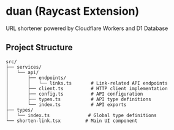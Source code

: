 # duan (Raycast Extension)

URL shortener powered by Cloudflare Workers and D1 Database

## Project Structure

```
src/
├── services/
│   └── api/
│       ├── endpoints/
│       │   └── links.ts       # Link-related API endpoints
│       ├── client.ts          # HTTP client implementation
│       ├── config.ts          # API configuration
│       ├── types.ts           # API type definitions
│       └── index.ts           # API exports
├── types/
│   └── index.ts              # Global type definitions
└── shorten-link.tsx         # Main UI component
```